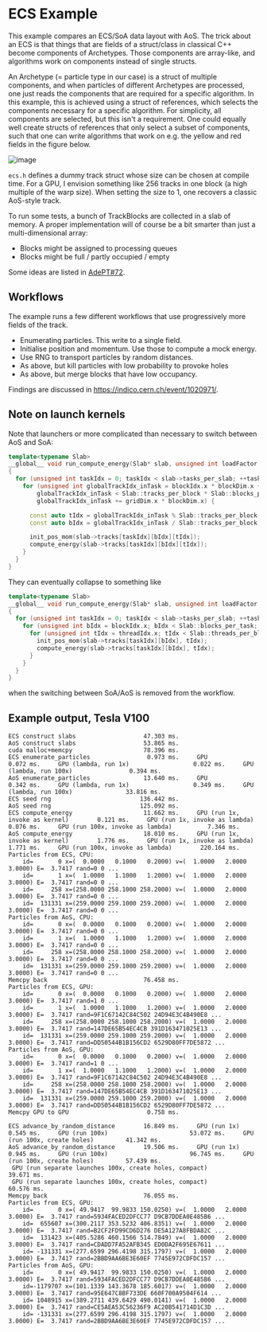 <!--
SPDX-FileCopyrightText: 2021 CERN
SPDX-License-Identifier: CC-BY-4.0
-->

# ECS Example

This example compares an ECS/SoA data layout with AoS. The trick about an ECS is that things that are fields
of a struct/class in classical C++ become components of Archetypes. Those components are array-like, and algorithms
work on components instead of single structs.

An Archetype (= particle type in our case) is a struct of multiple components, and when particles of different Archetypes
are processed, one just reads the components that are required for a specific algorithm. In this example, this is achieved
using a struct of references, which selects the components necessary for a specific algorithm. For simplicity, all components
are selected, but this isn't a requirement. One could equally well create structs of references that only select a subset of
components, such that one can write algorithms that work on e.g. the yellow and red fields in the figure below.

![image](https://user-images.githubusercontent.com/249404/106000510-2d456d00-60af-11eb-9e26-06e3113e2abe.png)

`ecs.h` defines a dummy track struct whose size can be chosen at compile time. For a GPU,
I envision something like 256 tracks in one block (a high multiple of the warp size).
When setting the size to 1, one recovers a classic AoS-style track.

To run some tests, a bunch of TrackBlocks are collected in a slab of memory. A proper implementation will of course be
a bit smarter than just a multi-dimensional array:
- Blocks might be assigned to processing queues
- Blocks might be full / partly occupied / empty

Some ideas are listed in [AdePT#72](https://github.com/apt-sim/AdePT/issues/72).

## Workflows
The example runs a few different workflows that use progressively more fields of the track.
- Enumerating particles. This write to a single field.
- Initialise position and momentum. Use those to compute a mock energy.
- Use RNG to transport particles by random distances.
- As above, but kill particles with low probability to provoke holes
- As above, but merge blocks that have low occupancy.

Findings are discussed in https://indico.cern.ch/event/1020971/.

## Note on launch kernels
Note that launchers or more complicated than necessary to switch between AoS and SoA:
```c++
template<typename Slab>
__global__ void run_compute_energy(Slab* slab, unsigned int loadFactor = 1)
{
  for (unsigned int taskIdx = 0; taskIdx < slab->tasks_per_slab; ++taskIdx) {
    for (unsigned int globalTrackIdx_inTask = blockIdx.x * blockDim.x + threadIdx.x;
        globalTrackIdx_inTask < Slab::tracks_per_block * Slab::blocks_per_task;
        globalTrackIdx_inTask += gridDim.x * blockDim.x) {

      const auto tIdx = globalTrackIdx_inTask % Slab::tracks_per_block;
      const auto bIdx = globalTrackIdx_inTask / Slab::tracks_per_block;

      init_pos_mom(slab->tracks[taskIdx][bIdx][tIdx]);
      compute_energy(slab->tracks[taskIdx][bIdx][tIdx]);
    }
  }
}
```
They can eventually collapse to something like
```c++
template<typename Slab>
__global__ void run_compute_energy(Slab* slab, unsigned int loadFactor = 1)
{
  for (unsigned int taskIdx = 0; taskIdx < slab->tasks_per_slab; ++taskIdx) {
    for (unsigned int bIdx = blockIdx.x; bIdx < Slab::blocks_per_task; bIdx += gridDim.x) {
	  for (unsigned int tIdx = threadIdx.x; tIdx < Slab::threads_per_block; tIdx += blockDim.x) {
       	init_pos_mom(slab->tracks[taskIdx][bIdx], tIdx);
       	compute_energy(slab->tracks[taskIdx][bIdx], tIdx);
	  }
    }
  }
}
```
when the switching between SoA/AoS is removed from the workflow.


## Example output, Tesla V100
```
ECS construct slabs           	      47.303 ms.
AoS construct slabs           	      53.865 ms.
cuda malloc+memcpy            	      78.396 ms.
ECS enumerate_particles       	       0.973 ms.	 GPU                          	       0.072 ms.	 GPU (lambda, run 1x)         	       0.022 ms.	 GPU (lambda, run 100x)       	       0.394 ms.	
AoS enumerate_particles       	      13.640 ms.	 GPU                          	       0.342 ms.	 GPU (lambda, run 1x)         	       0.349 ms.	 GPU (lambda, run 100x)       	      33.816 ms.	
ECS seed rng                  	     136.442 ms.
AoS seed rng                  	     125.092 ms.
ECS compute_energy            	      11.662 ms.	 GPU (run 1x, invoke as kernel)	       0.121 ms.	 GPU (run 1x, invoke as lambda)	       0.076 ms.	 GPU (run 100x, invoke as lambda)	       7.346 ms.	
AoS compute_energy            	      18.010 ms.	 GPU (run 1x, invoke as kernel)	       1.776 ms.	 GPU (run 1x, invoke as lambda)	       1.771 ms.	 GPU (run 100x, invoke as lambda)	     220.164 ms.	
Particles from ECS, CPU:
	id=       0 x=(  0.0000   0.1000   0.2000) v=(  1.0000   2.0000   3.0000) E=  3.7417 rand=0 0 ...
	id=       1 x=(  1.0000   1.1000   1.2000) v=(  1.0000   2.0000   3.0000) E=  3.7417 rand=0 0 ...
	id=     258 x=(258.0000 258.1000 258.2000) v=(  1.0000   2.0000   3.0000) E=  3.7417 rand=0 0 ...
	id=  131331 x=(259.0000 259.1000 259.2000) v=(  1.0000   2.0000   3.0000) E=  3.7417 rand=0 0 ...
Particles from AoS, CPU:
	id=       0 x=(  0.0000   0.1000   0.2000) v=(  1.0000   2.0000   3.0000) E=  3.7417 rand=0 0 ...
	id=       1 x=(  1.0000   1.1000   1.2000) v=(  1.0000   2.0000   3.0000) E=  3.7417 rand=0 0 ...
	id=     258 x=(258.0000 258.1000 258.2000) v=(  1.0000   2.0000   3.0000) E=  3.7417 rand=0 0 ...
	id=  131331 x=(259.0000 259.1000 259.2000) v=(  1.0000   2.0000   3.0000) E=  3.7417 rand=0 0 ...
Memcpy back                   	      76.458 ms.
Particles from ECS, GPU:
	id=       0 x=(  0.0000   0.1000   0.2000) v=(  1.0000   2.0000   3.0000) E=  3.7417 rand=1 0 ...
	id=       1 x=(  1.0000   1.1000   1.2000) v=(  1.0000   2.0000   3.0000) E=  3.7417 rand=9F1C67142C84C502 24D94E3C4B490E8 ...
	id=     258 x=(258.0000 258.1000 258.2000) v=(  1.0000   2.0000   3.0000) E=  3.7417 rand=147DE65B54EC4CB 391D163471025E13 ...
	id=  131331 x=(259.0000 259.1000 259.2000) v=(  1.0000   2.0000   3.0000) E=  3.7417 rand=DD50544B1B156CD2 6529D80FF7DE5872 ...
Particles from AoS, GPU:
	id=       0 x=(  0.0000   0.1000   0.2000) v=(  1.0000   2.0000   3.0000) E=  3.7417 rand=1 0 ...
	id=       1 x=(  1.0000   1.1000   1.2000) v=(  1.0000   2.0000   3.0000) E=  3.7417 rand=9F1C67142C84C502 24D94E3C4B490E8 ...
	id=     258 x=(258.0000 258.1000 258.2000) v=(  1.0000   2.0000   3.0000) E=  3.7417 rand=147DE65B54EC4CB 391D163471025E13 ...
	id=  131331 x=(259.0000 259.1000 259.2000) v=(  1.0000   2.0000   3.0000) E=  3.7417 rand=DD50544B1B156CD2 6529D80FF7DE5872 ...
Memcpy GPU to GPU             	       0.758 ms.

ECS advance_by_random_distance	      16.849 ms.	 GPU (run 1x)                 	       0.545 ms.	 GPU (run 100x)               	      53.072 ms.	 GPU (run 100x, create holes) 	      41.342 ms.
AoS advance_by_random_distance	      19.506 ms.	 GPU (run 1x)                 	       0.945 ms.	 GPU (run 100x)               	      96.745 ms.	 GPU (run 100x, create holes) 	      57.439 ms.
 GPU (run separate launches 100x, create holes, compact)	      39.671 ms.
 GPU (run separate launches 100x, create holes, compact)	      60.576 ms.
Memcpy back                   	      76.055 ms.
Particles from ECS, GPU:
	id=       0 x=( 49.9417  99.9833 150.0250) v=(  1.0000   2.0000   3.0000) E=  3.7417 rand=5934FACED2DFCC77 D9CB7DDEA0E485B6 ...
	id=  655607 x=(300.2117 353.5232 406.8351) v=(  1.0000   2.0000   3.0000) E=  3.7417 rand=B2CF2FD99CD6D276 DE5A127A8FBDA82C ...
	id=  131423 x=(405.5286 460.1566 514.7849) v=(  1.0000   2.0000   3.0000) E=  3.7417 rand=CDADD7FA52AFB345 ED0DA2F695E67611 ...
	id= -131331 x=(277.6599 296.4198 315.1797) v=(  1.0000   2.0000   3.0000) E=  3.7417 rand=2BBD9AA6BE3E60EF 7745E972CDFDC157 ...
Particles from AoS, GPU:
	id=       0 x=( 49.9417  99.9833 150.0250) v=(  1.0000   2.0000   3.0000) E=  3.7417 rand=5934FACED2DFCC77 D9CB7DDEA0E485B6 ...
	id=-1179707 x=(101.1339 143.3678 185.6017) v=(  1.0000   2.0000   3.0000) E=  3.7417 rand=95E647C8BF733DE 660F700A9504F614 ...
	id= 1048915 x=(389.2711 439.6429 490.0141) v=(  1.0000   2.0000   3.0000) E=  3.7417 rand=CE5AEA53C56236F9 AC20B541714D1C3D ...
	id= -131331 x=(277.6599 296.4198 315.1797) v=(  1.0000   2.0000   3.0000) E=  3.7417 rand=2BBD9AA6BE3E60EF 7745E972CDFDC157 ...
```
